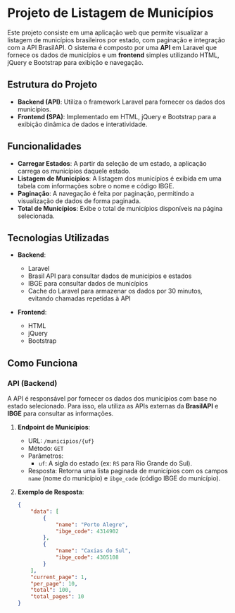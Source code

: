 # Projeto de Listagem de Municípios

Este projeto consiste em uma aplicação web que permite visualizar a listagem de municípios brasileiros por estado, com paginação e integração com a API BrasilAPI. O sistema é composto por uma **API** em Laravel que fornece os dados de municípios e um **frontend** simples utilizando HTML, jQuery e Bootstrap para exibição e navegação.

## Estrutura do Projeto

- **Backend (API)**: Utiliza o framework Laravel para fornecer os dados dos municípios.
- **Frontend (SPA)**: Implementado em HTML, jQuery e Bootstrap para a exibição dinâmica de dados e interatividade.

## Funcionalidades

- **Carregar Estados**: A partir da seleção de um estado, a aplicação carrega os municípios daquele estado.
- **Listagem de Municípios**: A listagem dos municípios é exibida em uma tabela com informações sobre o nome e código IBGE.
- **Paginação**: A navegação é feita por paginação, permitindo a visualização de dados de forma paginada.
- **Total de Municípios**: Exibe o total de municípios disponíveis na página selecionada.

## Tecnologias Utilizadas

- **Backend**:
  - Laravel 
  - Brasil API para consultar dados de municípios e estados
  - IBGE para consultar dados de municípios
  - Cache do Laravel para armazenar os dados por 30 minutos, evitando chamadas repetidas à API

- **Frontend**:
  - HTML
  - jQuery
  - Bootstrap 

## Como Funciona

### API (Backend)

A API é responsável por fornecer os dados dos municípios com base no estado selecionado. Para isso, ela utiliza as APIs externas da **BrasilAPI** e **IBGE** para consultar as informações.

1. **Endpoint de Municípios**:
   - URL: `/municipios/{uf}`
   - Método: `GET`
   - Parâmetros:
     - `uf`: A sigla do estado (ex: `RS` para Rio Grande do Sul).
   - Resposta: Retorna uma lista paginada de municípios com os campos `name` (nome do município) e `ibge_code` (código IBGE do município).

2. **Exemplo de Resposta**:
   ```json
   {
       "data": [
           {
               "name": "Porto Alegre",
               "ibge_code": 4314902
           },
           {
               "name": "Caxias do Sul",
               "ibge_code": 4305108
           }
       ],
       "current_page": 1,
       "per_page": 10,
       "total": 100,
       "total_pages": 10
   }
